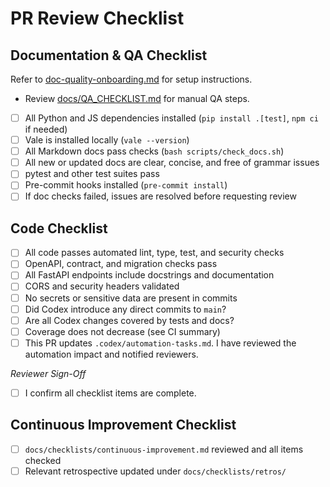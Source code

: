 # PR Review Checklist

## Documentation & QA Checklist

Refer to [doc-quality-onboarding.md](../docs/doc-quality-onboarding.md) for setup instructions.
- Review [docs/QA_CHECKLIST.md](../docs/QA_CHECKLIST.md) for manual QA steps.

- [ ] All Python and JS dependencies installed (`pip install .[test]`, `npm ci` if needed)
- [ ] Vale is installed locally (`vale --version`)
- [ ] All Markdown docs pass checks (`bash scripts/check_docs.sh`)
- [ ] All new or updated docs are clear, concise, and free of grammar issues
- [ ] pytest and other test suites pass
- [ ] Pre-commit hooks installed (`pre-commit install`)
- [ ] If doc checks failed, issues are resolved before requesting review

## Code Checklist

- [ ] All code passes automated lint, type, test, and security checks
- [ ] OpenAPI, contract, and migration checks pass
- [ ] All FastAPI endpoints include docstrings and documentation
- [ ] CORS and security headers validated
- [ ] No secrets or sensitive data are present in commits
- [ ] Did Codex introduce any direct commits to `main`?
- [ ] Are all Codex changes covered by tests and docs?
- [ ] Coverage does not decrease (see CI summary)
- [ ] This PR updates `.codex/automation-tasks.md`. I have reviewed the automation impact and notified reviewers.

_Reviewer Sign-Off_
- [ ] I confirm all checklist items are complete.

## Continuous Improvement Checklist

- [ ] `docs/checklists/continuous-improvement.md` reviewed and all items checked
- [ ] Relevant retrospective updated under `docs/checklists/retros/`

